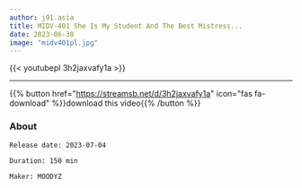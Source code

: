 ```yaml
---
author: j91.asia
title: MIDV-401 She Is My Student And The Best Mistress...
date: 2023-06-30
image: "midv401pl.jpg"
---
```



{{< youtubepl 3h2jaxvafy1a >}}
___

{{% button href="https://streamsb.net/d/3h2jaxvafy1a" icon="fas fa-download" %}}download this video{{% /button %}}
### About

`Release date: 2023-07-04`

`Duration: 150 min`

`Maker:	MOODYZ`